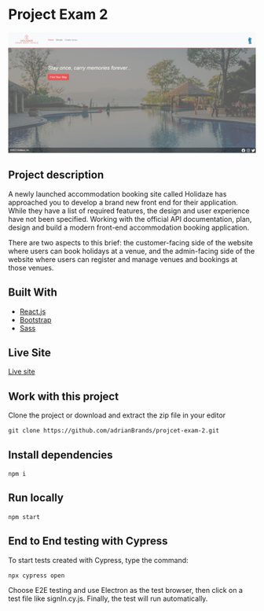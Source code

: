 # Project Exam 2

![Homepage Image](/src/images/Holidaze.jpg)

## Project description

A newly launched accommodation booking site called Holidaze has approached you to develop a brand new front end for their application. While they have a list of required features, the design and user experience have not been specified. Working with the official API documentation, plan, design and build a modern front-end accommodation booking application.

There are two aspects to this brief: the customer-facing side of the website where users can book holidays at a venue, and the admin-facing side of the website where users can register and manage venues and bookings at those venues.


## Built With

- [React.js](https://reactjs.org/)
- [Bootstrap](https://getbootstrap.com)
- [Sass](https://sass-lang.com/)

## Live Site

[Live site](https://endearing-squirrel-90a49e.netlify.app/)

## Work with this project

Clone the project or download and extract the zip file in your editor

```
git clone https://github.com/adrianBrands/projcet-exam-2.git
```

## Install dependencies 

```
npm i 
```


## Run locally 

```
npm start 
```

## End to End testing with Cypress

To start tests created with Cypress, type the command: 

```
npx cypress open
```

Choose E2E testing and use Electron as the test browser, then click on a test file like signIn.cy.js. Finally, the test will run automatically.